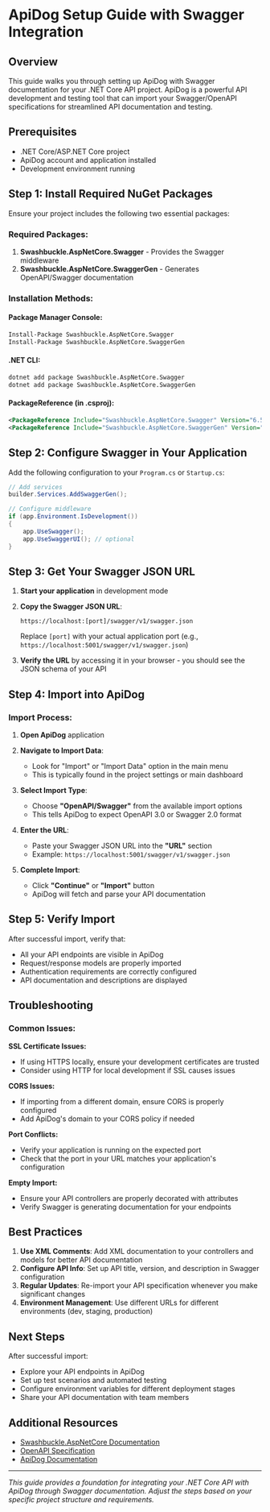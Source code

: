 # ApiDog Setup Guide with Swagger Integration

## Overview
This guide walks you through setting up ApiDog with Swagger documentation for your .NET Core API project. ApiDog is a powerful API development and testing tool that can import your Swagger/OpenAPI specifications for streamlined API documentation and testing.

## Prerequisites
- .NET Core/ASP.NET Core project
- ApiDog account and application installed
- Development environment running

## Step 1: Install Required NuGet Packages

Ensure your project includes the following two essential packages:

### Required Packages:
1. **Swashbuckle.AspNetCore.Swagger** - Provides the Swagger middleware
2. **Swashbuckle.AspNetCore.SwaggerGen** - Generates OpenAPI/Swagger documentation

### Installation Methods:

#### Package Manager Console:
```bash
Install-Package Swashbuckle.AspNetCore.Swagger
Install-Package Swashbuckle.AspNetCore.SwaggerGen
```

#### .NET CLI:
```bash
dotnet add package Swashbuckle.AspNetCore.Swagger
dotnet add package Swashbuckle.AspNetCore.SwaggerGen
```

#### PackageReference (in .csproj):
```xml
<PackageReference Include="Swashbuckle.AspNetCore.Swagger" Version="6.5.0" />
<PackageReference Include="Swashbuckle.AspNetCore.SwaggerGen" Version="6.5.0" />
```

## Step 2: Configure Swagger in Your Application

Add the following configuration to your `Program.cs` or `Startup.cs`:

```csharp
// Add services
builder.Services.AddSwaggerGen();

// Configure middleware
if (app.Environment.IsDevelopment())
{
    app.UseSwagger();
    app.UseSwaggerUI(); // optional
}
```

## Step 3: Get Your Swagger JSON URL

1. **Start your application** in development mode
2. **Copy the Swagger JSON URL**: 
   ```
   https://localhost:[port]/swagger/v1/swagger.json
   ```
   
   Replace `[port]` with your actual application port (e.g., `https://localhost:5001/swagger/v1/swagger.json`)

3. **Verify the URL** by accessing it in your browser - you should see the JSON schema of your API

## Step 4: Import into ApiDog

### Import Process:

1. **Open ApiDog** application

2. **Navigate to Import Data**:
   - Look for "Import" or "Import Data" option in the main menu
   - This is typically found in the project settings or main dashboard

3. **Select Import Type**:
   - Choose **"OpenAPI/Swagger"** from the available import options
   - This tells ApiDog to expect OpenAPI 3.0 or Swagger 2.0 format

4. **Enter the URL**:
   - Paste your Swagger JSON URL into the **"URL"** section
   - Example: `https://localhost:5001/swagger/v1/swagger.json`

5. **Complete Import**:
   - Click **"Continue"** or **"Import"** button
   - ApiDog will fetch and parse your API documentation

## Step 5: Verify Import

After successful import, verify that:
- All your API endpoints are visible in ApiDog
- Request/response models are properly imported
- Authentication requirements are correctly configured
- API documentation and descriptions are displayed

## Troubleshooting

### Common Issues:

**SSL Certificate Issues:**
- If using HTTPS locally, ensure your development certificates are trusted
- Consider using HTTP for local development if SSL causes issues

**CORS Issues:**
- If importing from a different domain, ensure CORS is properly configured
- Add ApiDog's domain to your CORS policy if needed

**Port Conflicts:**
- Verify your application is running on the expected port
- Check that the port in your URL matches your application's configuration

**Empty Import:**
- Ensure your API controllers are properly decorated with attributes
- Verify Swagger is generating documentation for your endpoints

## Best Practices

1. **Use XML Comments**: Add XML documentation to your controllers and models for better API documentation
2. **Configure API Info**: Set up API title, version, and description in Swagger configuration
3. **Regular Updates**: Re-import your API specification whenever you make significant changes
4. **Environment Management**: Use different URLs for different environments (dev, staging, production)

## Next Steps

After successful import:
- Explore your API endpoints in ApiDog
- Set up test scenarios and automated testing
- Configure environment variables for different deployment stages
- Share your API documentation with team members

## Additional Resources

- [Swashbuckle.AspNetCore Documentation](https://github.com/domaindrivendev/Swashbuckle.AspNetCore)
- [OpenAPI Specification](https://swagger.io/specification/)
- [ApiDog Documentation](https://apidog.com/help/)

---

*This guide provides a foundation for integrating your .NET Core API with ApiDog through Swagger documentation. Adjust the steps based on your specific project structure and requirements.*